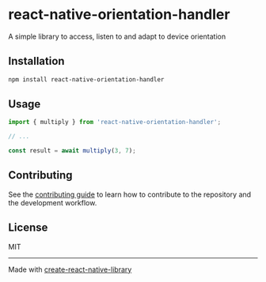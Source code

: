 # react-native-orientation-handler

A simple library to access, listen to and adapt to device orientation

## Installation

```sh
npm install react-native-orientation-handler
```

## Usage

```js
import { multiply } from 'react-native-orientation-handler';

// ...

const result = await multiply(3, 7);
```

## Contributing

See the [contributing guide](CONTRIBUTING.md) to learn how to contribute to the repository and the development workflow.

## License

MIT

---

Made with [create-react-native-library](https://github.com/callstack/react-native-builder-bob)
